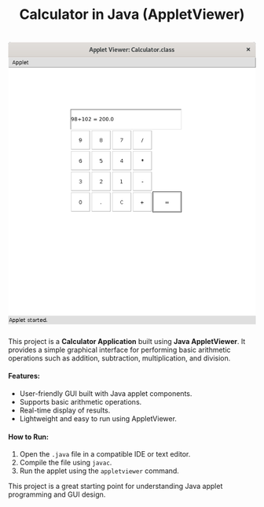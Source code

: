 <h1 align="center">Calculator in Java (AppletViewer)</h1> 

<h1 align="center"><img src="https://github.com/henockjoy/Java/blob/main/Calculator.png" alt="logo" target="/blank"></h1>

This project is a **Calculator Application** built using **Java AppletViewer**. It provides a simple graphical interface for performing basic arithmetic operations such as addition, subtraction, multiplication, and division.  

#### Features:  
- User-friendly GUI built with Java applet components.  
- Supports basic arithmetic operations.  
- Real-time display of results.  
- Lightweight and easy to run using AppletViewer.  

#### How to Run:  
1. Open the `.java` file in a compatible IDE or text editor.  
2. Compile the file using `javac`.  
3. Run the applet using the `appletviewer` command.  

This project is a great starting point for understanding Java applet programming and GUI design.
